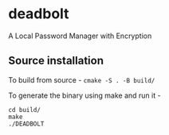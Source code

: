 # deadbolt
A Local Password Manager with Encryption 
## Source installation

To build from source - 
`cmake -S . -B build/`

To generate the binary using make and run it -
```
cd build/
make
./DEADBOLT
```
